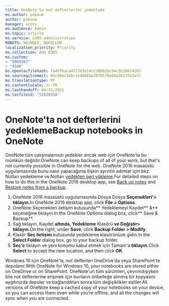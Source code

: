 ```yaml
---
title: OneNote'ta not defterlerini yedekleme
ms.author: pebaum
author: pebaum
manager: scotv
ms.audience: Admin
ms.topic: article
ms.service: o365-administration
ROBOTS: NOINDEX, NOFOLLOW
localization_priority: Priority
ms.collection: Adm_O365
ms.custom:
- "9000567"
- "4500"
ms.openlocfilehash: fa45fbaca4727d3e14cc28b62bcd4c3b20824283
ms.sourcegitcommit: 8bc60ec34bc1e40685e3976576e04a2623f63a7c
ms.translationtype: MT
ms.contentlocale: tr-TR
ms.lasthandoff: 04/15/2021
ms.locfileid: "51820558"
---
```

# <a name="backup-notebooks-in-onenote"></a><span data-ttu-id="4ffa8-102">OneNote'ta not defterlerini yedekleme</span><span class="sxs-lookup"><span data-stu-id="4ffa8-102">Backup notebooks in OneNote</span></span>

<span data-ttu-id="4ffa8-103">OneNote tüm çalışmalarınızı yedekler ancak web için OneNote'ta bu mümkün değildir.</span><span class="sxs-lookup"><span data-stu-id="4ffa8-103">OneNote can keep backups of all of your work, but that's not currently possible in OneNote for the web.</span></span> <span data-ttu-id="4ffa8-104">OneNote 2016 masaüstü uygulamasında bunu nasıl yapacağıma ilişkin [](https://support.office.com/article/back-up-notes-f58b34b0-611d-435e-87fa-7942a1767af4#id0eaabaaa=2016,_2013,_2010) ayrıntılı adımlar için bkz. Notları yedekleme ve Notları [yedekten geri yükleme](https://support.microsoft.com/office/5daf9cb0-6769-4998-a5de-f044fdd0d831).</span><span class="sxs-lookup"><span data-stu-id="4ffa8-104">For detailed steps on how to do this in the OneNote 2016 desktop app, see [Back up notes](https://support.office.com/article/back-up-notes-f58b34b0-611d-435e-87fa-7942a1767af4#id0eaabaaa=2016,_2013,_2010) and [Restore notes from a backup](https://support.microsoft.com/office/5daf9cb0-6769-4998-a5de-f044fdd0d831).</span></span>

1. <span data-ttu-id="4ffa8-105">OneNote 2016 masaüstü uygulamasında Dosya Dosya **Seçenekleri'> tıklayın.**</span><span class="sxs-lookup"><span data-stu-id="4ffa8-105">In OneNote 2016 desktop app, click **File > Options**.</span></span>
2. <span data-ttu-id="4ffa8-106">OneNote Seçenekleri iletişim kutusunda\*\* Yedeklemeyi Kaydet\*\* &\*\* seçeneğine tıklayın.</span><span class="sxs-lookup"><span data-stu-id="4ffa8-106">In the OneNote Options dialog box, click\*\* Save & Backup\*\*.</span></span>
3. <span data-ttu-id="4ffa8-107">Sağ tıklayın, Kaydet **altında, Yedekleme** Klasörü **ve Değiştir> tıklayın.**</span><span class="sxs-lookup"><span data-stu-id="4ffa8-107">On the right, under **Save**, click **Backup Folder > Modify**.</span></span>
4. <span data-ttu-id="4ffa8-108">Klasör **Seç iletişim** kutusunda yedekleme klasörünüze gidin.</span><span class="sxs-lookup"><span data-stu-id="4ffa8-108">In the **Select Folder** dialog box, go to your backup folder.</span></span>
5. <span data-ttu-id="4ffa8-109">**Seç'e** tıklayın ve yeni konumu kabul etmek için Tamam'a **tıklayın.**</span><span class="sxs-lookup"><span data-stu-id="4ffa8-109">Click **Select** to accept the new location, and then click **OK**.</span></span>

<span data-ttu-id="4ffa8-110">Windows 10 için OneNote'la, not defterleri OneDrive'da veya SharePoint'te depolanır.</span><span class="sxs-lookup"><span data-stu-id="4ffa8-110">With OneNote for Windows 10, your notebooks are stored either on OneDrive or on SharePoint.</span></span> <span data-ttu-id="4ffa8-111">OneNote'un tüm sürümleri, çevrimdışıyken bile not defterlerine erişmek için bunların önbelleğe alınmış bir kopyasını aygıtınızda depolar ve bağlandıktan sonra tüm değişiklikler eşitler.</span><span class="sxs-lookup"><span data-stu-id="4ffa8-111">All versions of OneNote keep a cached copy of your notebooks on your device, so you can access them even while you’re offline, and all the changes will sync when you are connected.</span></span>
